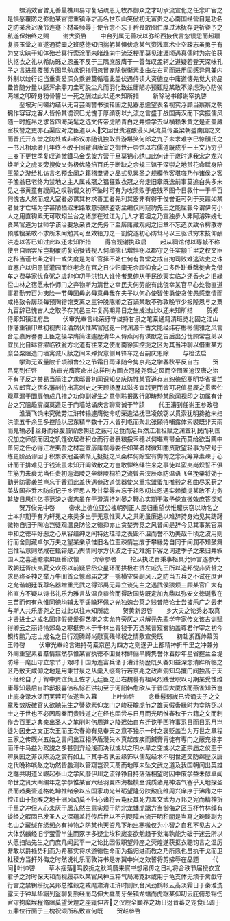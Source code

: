 <!-- { "loadSidebar": true } -->
　　螺浦效官曽无善最樵川易守复玷疏恩无牧养御众之才叨承流宣化之任念旷官之是惧感覆防之弥勤某官徳重镇浮才髙名世东山笑傲初无富贵之心南国经营自是功名之防某衰迟晚节连蹇下材虽频辱于使令念不忘于矜畏敢图仁厚过沐抚存更祈眷予之私遂保始终之赐
　　谢大资啓
　　中台列属无善状以弥纶西掖代言忽误恩而超躐复摄玉堂之直遂通荷橐之班感徳知归揣躬甚惧伏念某气资浅窳术业空疎志虽勇于有为文实昧于知体殆若冥行索涂而未睹趋向中流泛梗而莫见津涯顷遇真儒时为宗伯获执抠衣之礼以希防砾之恩虽不反于三隅庶服膺于一善毎叹孟轲之道疑若登天深味孔子之言进虽覆篑方图黾勉求识指归忽冒宠除恍惭素业由左右司而进用固感异恩兼内外制以竝行讵当重责爱深负乘避莫循墙此盖伏遇侍读大资徳立中庸道懐先觉大钧品彚皆随分量以胚浑余鼎刀圭可脱尘凡而羽化致兹庸陋亦预甄陞某敢不涤虑洗心防俟两端之叩碎身粉骨誓当一死之酬过此以还未知所措
　　新除秘书郎谢宰执啓
　　銮坡对问嗟约结以无竒芸阁讐书骇轮囷之见器恩逾望表名视实浮顾当察察之朝飜作容容之客人皆怜其谫识巳尤愧于厚顔窃以九流之言盛于战国两汉而下实振儒风随一时旌帛之求皆四海英髦之选文传帝虎陋青白之并嫓学去纵横赖朱黄之是正盖藏室校讐之吏亦石渠应对之臣道以人文因世贵渲酿浸乆风流莫传虽梁朝盛南国之文而晋氏开东堂之防处或非称议亦随讥独取贵游堪笑何郎之九子未求难字巳惊顔氏之一书凡相承者几年终不改于同辙洎唐室之御世开崇馆以右儒道既成乎一王文乃穷乎三变下更世季复叹道微鐡马金戈彼方营于旦莫锦心绣口此何计于嵗时逮我宋之龙兴焕斯文之虎变旁搜俊乂务极优隆掊百氏于断缺之余规三馆于深崇之地赏花命赋身陪玉辇之游给札访言名预金闺之籍稽羣贤之品式见累圣之规模倦客堪嗟乃作诸侯之客子渔翁巳老终为禁地之主人属戎冦之猖狂致衣冠之奔走旧章既逸前事莫追白头多未见之书黄童有謏闻之叹孰谓文初不坠时可有为收溃败于疮残不图今日救什一于千百何愧古人然而成大室者必谋其材求善工者先利其器非有得于俊誉讵可列于英躔如某者受才亡堪为学甚陋栖迟末路敢意骑鲸盗窃尘编仅同窥豹先王之能屈毂今谓伊何小人之用直钩素无可取矧兰台之诸彦在过江为几人才若坦之乃宜独步人非阿濬殊媿七贤某官道为世师学该治要急亲贤之先务下至孱庸藏观阙之旧章不忘造次致令樗散亦预雕锼某敢不求所未闻勉其可至效铅刀之一割傥遂初心防驽马以三驱试穷末技仰酬洪造以答已知过此以还未知所措
　　得宫观谢执政启
　　起从祠馆付以専城不称使令自贻罢斥岂期覆防复窃餐钱视人何顔揣已増惧窃以郡守之任实颛千里之权文臣之科当谨七条之训一或失度是为旷官择不处仁何有鲁堂之戒自拘司败难逃法吏之诛宜塞户以归愚誓灌园而终老念在官之日少归橐无余顾仰食之口多卧缾垂罄徙舍免借车之费举家忧食粥之虞非仰叨于洪钧人谁怜者果俯从于民欲天实临之还香火之旧縁偿山林之宿愿未作师门之弃物斯为清世之幸民夫何劳能有此侥幸某官平心处物直道事君勤劳百为夷险一节毋固毋必毋意毋我在夫子以何心使智使勇使贪使愚感羣情而咸格致令孱琐毎预陶镕饱支离之三钟脱陈卿之百谪某敢不弥敦晚节少报隆恩与之粟九百辞已愧古人之取予存其邑三年复尚期异日之生成过此以还未知所措
　　贺郑侍郎知镇江府启
　　伏审光奉言纶荣纡守绂持甘泉之笔槖通籍清班览北固之江山作藩重镇印章初视舆论洒然伏惟某官冠冕一时渊源千古文能经纬存彬彬儒雅之风言合忠嘉厉謇謇王臣之操早膺简注遽歴清华入侍燕闲有谋猷之告后出分忧顾常岂弟以宜民比自琳宫擢临铁瓮方北道有往来之使而南徐实控扼之区为其当冲聊以借重某方糜刍粟阻造门墙寓诚尺牍之间未殚贺意侧耳锋车之召嗣庆恩除
　　与检法启
　　学海无双量陂千顷顔鲁公之节霜日雨泽随今隽京兆之学春秋平反自古
　　贺吕宪到任啓
　　防审光膺宸命出总祥刑方画衣冠隆尧舜之风而空囹圄追汉唐之治不有平反之誉曷当简注之求邸音初闻识知交庆防惟某官道存忠恕徳绍髙明华省握兰入应郎官之宿名藩剖竹出髙刺史之天顾扬歴以滋多宜践更而皆可况值星辰之贯索伫观草漏于圜扉倚成几措之功仰副好生之意侧聆报政行即畴勲某欣闻视印之初属有计台之冗阻趋賔缀莫造足于门墙姑诵庆言聊寓诚于竿牍
　　代王漕到任谢王参政啓
　　淮濆飞饷未究微劳江浒转输遽膺徙命叨荣逾溢抚已凌兢窃以贯索犹明搀抢未扫洪流五千余里多控险以居东精卒数十万人皆列屯而聚北张頥待哺露体索裘既非天雨而鬼输必丝身而谷腹虽智虑朝廷之薮可足食而足兵然江淮租赋之渊宜利民而利国况加之师旅而因之饥馑欲居者积仓而行者裹粮挼禾穗以何堪鬻带金而莫给欲当闗中萧何之任必得江左夷吾之材岂宜孱庸误辱委任如某者材微知闇资散望轻事为空号于练更阶品谬因于积累衣冠虽袭惭无挺挺之风桑梓何賖空有恂恂之念况筹算素疎于心计而干排难见于钱流虽未知开阖敛散之方岂敢惮络绎往来之事徒以蛮夷尚炽誓不俱生筋力未衰尤当任责初造海陵之垒继陵桐柏之流曽未浃辰亟防温语飞刍挽粟将効于勤劳防雾袭兰岂忘于香润此盖伏遇叅政道优器使义重宗盟蚤加推毂之私曲尽采葑之美故国非乔木防向记于乡评思人及甘棠辱未忘于祖烈叨兹恩遇实赖奬提某敢不力务斡旋日思供亿揽范滂之辔志虽在于澄清持刘晏之鞭心实期于取予傥宣微效庶答深知
　　贺万俟元中啓
　　帝求上徳位亚公槐朝列正人民归重望伏惟驩庆窃以功名之士本非期于有为轩冕之来类多出于无意惟天人之共助虽廉退以难辞持身始见其踌躇微物自归于陶冶岂徒观温良防俭之徳抑亦止贪婪奔竞之风昔闻是辞今见其事某官禀中和之徳平好恶之心从容缙绅之间特达珪璋之表毁不沮而誉不劝美哉千顷之波用则行而舍则藏卓尔万夫之望某亲承惟旧名位至疎情岂废于攀縁势自同于间濶不知鼓舞岂惟私意则然咸在甄镕是乃舆情同尔方伏波之于迈难施下客之词逮季子之来归并叙国人之喜遥瞻崇屏匪罄欣懐
　　贺章参啓
　　抡从执法晋秉事枢具允师言遂参大政朝廷胥庆夷夏交欢窃以前疑后丞众星环而拱极右贤左戚先王所以造邦傥非贤哲之求曷称圣神之举万牛囬首众惊廊庙之才一鹗横空果副风云之防当五兵之不试在庶尹之允谐朝廷既尊名器増重光武之得邓禹无异立谈先主之遇武侯猥烦三顾某官广大有裕直方不疑以诗书礼乐为雅言故温良恭俭而得政国势既定加九鼎以弥安文徳诞敷在三苗而何有永惟同徳均辅太平遥瞻环佩之光独媿台莱之贱昔陪论士尝披乐广之云老与斯人共乐唐尧之日过此以往未知所裁
　　贺黄新恩啓
　　乡大夫之论秀必取真才贤进士之成名固非假誉爰得艺能之实允符旁仄之求解元先辈学守家传文该古训赋得卿云之丽诗怜郊岛之寒挺秀木于千林出青钱于万选某昔窥雾豹盖尊君作宰之初今覩抟鹏乃志士成名之日行观腾踔尚慰衰残倾祝之情敷宣奚既
　　初赴浙西帅幕贺王帅啓
　　伏审光奉纶言进持荷槖京邑为四方之则遂尹上都精神折千里之冲兼分外阃重望素着羣情翕然恭惟某官执徳不囬受材鲜俪早腾隽誉休着妙年星省握兰金堤防埽一麾出守立忠节于艰时十国为连富兵储于漕计扬歴既乆眷知益深念清跸所临之区乃敷天咸仰之地是用秉甘泉之从槖入缀鸳行若京兆之政声洞知乌攫门阀独髙于天下经纶自了于胷中贾谊负王佐才无廷臣之出右魏謩有祖风烈践世职以可期某受性维庸辱知最后自聆邸报喜倍私悰石洪初至于河阳韩愈欣从于晋国大厦成而燕雀知贺岂止庇身渌水泛而芙蓉可依遂当入幕
　　上叶帅啓
　　念垂髫弱嵗巳尝诵夫子之文章及敛版微官乆欲聴先生之謦欬素仰龙门之峻获瞻虎节之雄天假夤縁时为幸防窃以士之于世也不必因周秦而贵贱道之在经也固尝与日月而光明惟春秋于六籍之文而制作合百王之典亲出圣人之笔削时伤周道之陵迟始自东迁讫于西狩事系日而日系月岂徒为因史之文正次王而王次春抑有见奉天之意不独示一时之褒贬盖当为万世之章程三家之传既兴五始之言间出互相矛盾漫失本真起废疾而鍼膏肓徒有専门之蔽充栋宇而汗牛马益为驾説之多甚则弃经浅而决狱或以之明水旱之变或以之正宗庙之仪至于辨戾园之非议陈汤之赏有如上下其手者孰云缘饰以儒哉经术不明世道交防绵歴汉唐之代晚称啖赵之功然皆蠡测以管窥岂识天髙而地厚未坠文武之道及我国朝间出英雄之躔共明道义崛起泰山之学风靡伊川之流铮铮自持落落相望时因中废学益未醇卓闻命世之贤大阐编年之学恭惟某官六经羽翼四海楷模至诚质诸鬼神浩气塞乎天地探圣贤而趋奥壸道格乾坤推绪余以应国家功光带砺望隆分陜勲庇维周兴庠序于沸鼎之中控江山于扼喉之地十洲风动莫不归心诸将云屯获其死力盖文武为万邦之宪而精神折千里之冲但人心未厌于居东然主意实烦于防北龙蟠虎踞方当御侮之区玉杯竹林绰有谈经之暇固已发圣人之深蕴盖将传后世以不刋隄障末流开明积闇是当冩之琬琰副为名山之藏缄在绨缃必有神物之防某也天资凡下地出寒微仅为小智之自私不见古人之大体然麟经旧学萤雪半生而豕字多疑尘埃积嵗妄欲勉趋于觉海孰能为破于迷云所以乆愿扫陆先生之门庶几闻武平一之论比因假职望帅座之荧煌遂获抠衣聴钧言之温厉非敢以爵禄势利而为希慕实将求道徳性命而为指归进而教之乃所愿也虽执干戈而卫社稷方当扞外侮之时然说礼乐而敦诗书是亦翼中兴之效誓将剪拂辱在品题
　　代问叶帅啓
　　草木揺落鸣胶折之秋鸿鴈来賔书想帛传之日礼将合秩节届授衣宜君子之对时保天和而视履恭以某官风神玉粹气局海寛牀或用于龟支体无烦于禽戱守行宫之禁钥绥抚吴邦总推毂之戎麾肃清江浒时则凤台风劲鹤帐云髙淡霜日于秦淮洗露天于钟阜华絪列釡聊复熊经而鸟伸大纛髙牙坐镇龙蟠而虎踞某仰叨云庇俯恐锦伤官守拘縻堠程脩阻莫望荧煌之座辄伸咨之仪觊全頥养之功日迓晋蕃之宠食已调于五鼎位行面于三槐祝颂所私敷宣何既
　　贺赵叅啓
